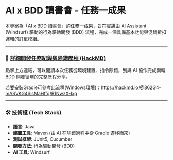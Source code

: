 # AI x BDD 讀書會 - 任務一成果

本專案為「AI x BDD 讀書會」的任務一成果，旨在實踐由 AI Assistant (Windsurf) 驅動的行為驅動開發 (BDD) 流程，完成一個具備基本功能與促銷折扣邏輯的訂單模組。

---

### 📝 [詳細開發任務紀錄與除錯歷程 (HackMD)](https://hackmd.io/@862G4-mASVKG4SlsMaHffg/Sy1HY1bLel)

點擊上方連結，可以閱讀本次任務從環境建置、指令除錯，到與 AI 協作完成兩輪 BDD 開發循環的完整歷程分享。

若要安裝Gradle可參考此流程(Windows環境)：https://hackmd.io/@862G4-mASVKG4SlsMaHffg/B1NwzX-Ixg

---

### 🛠️ 技術棧 (Tech Stack)

* **語言**: Java
* **建置工具**: Maven (由 AI 在除錯過程中從 Gradle 遷移而來)
* **測試框架**: JUnit5, Cucumber
* **開發方法**: 行為驅動開發 (BDD)
* **AI 工具**: Windsurf
